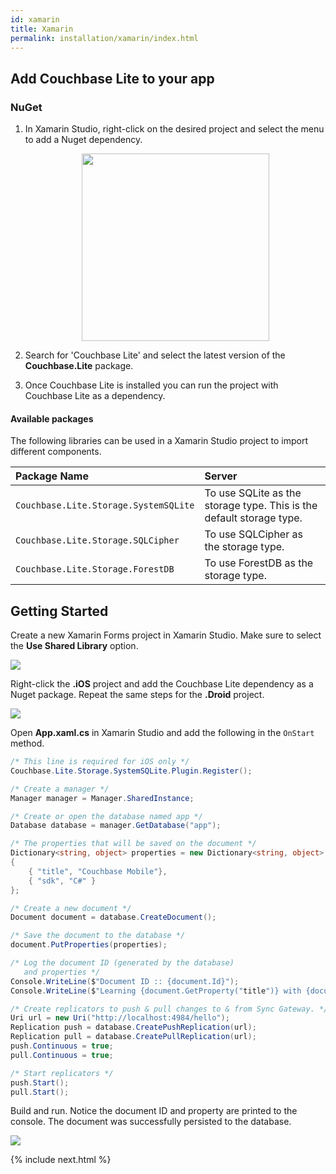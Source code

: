 ```yaml
---
id: xamarin
title: Xamarin
permalink: installation/xamarin/index.html
---
```


## Add Couchbase Lite to your app

### NuGet

1. In Xamarin Studio, right-click on the desired project and select the menu to add a Nuget dependency.

    <img src="../img/xamarin-add-nuget.png" width="300px" style="margin: 0 auto;display: block;"/>

2. Search for 'Couchbase Lite' and select the latest version of the **Couchbase.Lite** package.
3. Once Couchbase Lite is installed you can run the project with Couchbase Lite as a dependency.

#### Available packages

The following libraries can be used in a Xamarin Studio project to import different components.

|Package Name|Server|
|:-----------|:-----|
|`Couchbase.Lite.Storage.SystemSQLite`|To use SQLite as the storage type. This is the default storage type.|
|`Couchbase.Lite.Storage.SQLCipher`|To use SQLCipher as the storage type.|
|`Couchbase.Lite.Storage.ForestDB`|To use ForestDB as the storage type.|

## Getting Started
 
Create a new Xamarin Forms project in Xamarin Studio. Make sure to select the **Use Shared Library** option.

<img src="../img/xamarin-forms-project.png" class=center-image />

Right-click the **.iOS** project and add the Couchbase Lite dependency as a Nuget package. Repeat the same steps for 
the **.Droid** project.

<img src="../img/xamarin-nuget.png" class=center-image />

Open **App.xaml.cs** in Xamarin Studio and add the following in the `OnStart` method.

```csharp
/* This line is required for iOS only */
Couchbase.Lite.Storage.SystemSQLite.Plugin.Register();

/* Create a manager */
Manager manager = Manager.SharedInstance;

/* Create or open the database named app */
Database database = manager.GetDatabase("app");

/* The properties that will be saved on the document */
Dictionary<string, object> properties = new Dictionary<string, object>
{
	{ "title", "Couchbase Mobile"},
	{ "sdk", "C#" }
};

/* Create a new document */
Document document = database.CreateDocument();

/* Save the document to the database */
document.PutProperties(properties);

/* Log the document ID (generated by the database)
   and properties */
Console.WriteLine($"Document ID :: {document.Id}");
Console.WriteLine($"Learning {document.GetProperty("title")} with {document.GetProperty("sdk")}");

/* Create replicators to push & pull changes to & from Sync Gateway. */
Uri url = new Uri("http://localhost:4984/hello");
Replication push = database.CreatePushReplication(url);
Replication pull = database.CreatePullReplication(url);
push.Continuous = true;
pull.Continuous = true;

/* Start replicators */
push.Start();
pull.Start();
```

Build and run. Notice the document ID and property are printed to the console. The document was successfully persisted to the database.

<img src="../img/xamarin-log-results.png" class=center-image />

{% include next.html %}